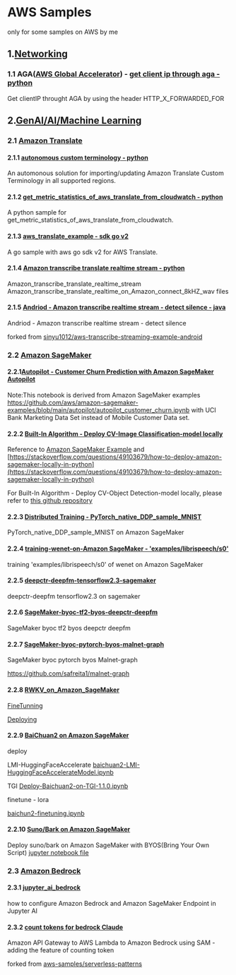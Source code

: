 # AWS Samples
only for some samples on AWS by me
## 1.[Networking](https://aws.amazon.com/products/networking/)
### 1.1 AGA([AWS Global Accelerator](https://aws.amazon.com/cn/global-accelerator/)) - [get client ip through aga - python](https://github.com/shenshaoyong/awssample/blob/master/ga/getclientipthroughga.py)
Get clientIP throught AGA by using the header HTTP_X_FORWARDED_FOR

## 2.[GenAI/AI/Machine Learning](https://aws.amazon.com/machine-learning/)
### 2.1 [Amazon Translate](https://aws.amazon.com/translate/) 
#### 2.1.1 [autonomous custom terminology - python](https://github.com/shenshaoyong/awssample/blob/master/translate/README.md)
An automonous solution for importing/updating Amazon Translate Custom Terminology in all supported regions.

#### 2.1.2 [get_metric_statistics_of_aws_translate_from_cloudwatch - python](https://github.com/shenshaoyong/awssample/tree/master/translate2#readme)
A python sample for get_metric_statistics_of_aws_translate_from_cloudwatch.

#### 2.1.3 [aws_translate_example - sdk go v2](https://github.com/shenshaoyong/aws-translate-example-go-v2/blob/main/README.md)
A go sample with aws go sdk v2 for AWS Translate.

#### 2.1.4 [Amazon transcribe translate realtime stream - python](https://github.com/shenshaoyong/Amazon_transcribe_translate_realtime_stream)
Amazon_transcribe_translate_realtime_stream
Amazon_transcribe_translate_realtime_on_Amazon_connect_8kHZ_wav files

#### 2.1.5 [Andriod - Amazon transcribe realtime stream - detect silence - java](https://github.com/shenshaoyong/aws-transcribe-streaming-example-android)

Andriod - Amazon transcribe realtime stream - detect silence

forked from [sinyu1012/aws-transcribe-streaming-example-android](https://github.com/sinyu1012/aws-transcribe-streaming-example-android)

### 2.2 [Amazon SageMaker](https://aws.amazon.com/sagemaker/) 
#### 2.2.1[Autopilot - Customer Churn Prediction with Amazon SageMaker Autopilot](https://github.com/shenshaoyong/awssample/blob/master/SageMaker/Autopilot/autopilot_customer_subscribe_bankdataset.ipynb)
Note:This notebook is derived from Amazon SageMaker examples https://github.com/aws/amazon-sagemaker-examples/blob/main/autopilot/autopilot_customer_churn.ipynb with UCI Bank Marketing Data Set instead of Mobile Customer Data set.

#### 2.2.2 [Built-In Algorithm - Deploy CV-Image Classification-model locally](https://github.com/shenshaoyong/awssample/blob/master/SageMaker/BuiltInAlgorithm/IC-LocalDeploy.ipynb) 
Reference to [Amazon SageMaker Example](https://github.com/aws/amazon-sagemaker-examples/blob/main/introduction_to_amazon_[…]ation_caltech/Image-classification-fulltraining-highlevel.ipynb)  and [https://stackoverflow.com/questions/49103679/how-to-deploy-amazon-sagemaker-locally-in-python](https://stackoverflow.com/questions/49103679/how-to-deploy-amazon-sagemaker-locally-in-python)

For Built-In Algorithm - Deploy CV-Object Detection-model locally, please refer to [this github repository](https://github.com/snowolf/convert-sagemaker-build-in-ssd-model-to-local-depolyable/blob/main/object_detection_image_json_format.ipynb)

#### 2.2.3 [Distributed Training - PyTorch_native_DDP_sample_MNIST](https://github.com/shenshaoyong/awssample/blob/master/SageMaker/PyTorch_native_DDP_sample_MNIST/README.md) 
PyTorch_native_DDP_sample_MNIST on Amazon SageMaker

#### 2.2.4 [training-wenet-on-Amazon SageMaker - 'examples/librispeech/s0' ](https://github.com/shenshaoyong/training-wenet-on-SageMaker)
training 'examples/librispeech/s0' of wenet on Amazon SageMaker

#### 2.2.5 [deepctr-deepfm-tensorflow2.3-sagemaker](https://github.com/shenshaoyong/deepctr-deepfm-tensorflow2.3-sagemaker)
deepctr-deepfm tensorflow2.3 on sagemaker

#### 2.2.6 [SageMaker-byoc-tf2-byos-deepctr-deepfm](https://github.com/shenshaoyong/SageMaker-byoc-tf2-byos-deepctr-deepfm)
SageMaker byoc tf2 byos deepctr deepfm

#### 2.2.7 [SageMaker-byoc-pytorch-byos-malnet-graph](https://github.com/shenshaoyong/malnet-graph-on-SageMaker)
SageMaker byoc pytorch byos Malnet-graph

https://github.com/safreita1/malnet-graph

#### 2.2.8 [RWKV_on_Amazon_SageMaker](https://github.com/shenshaoyong/RWKV_on_Amazon_SageMaker/tree/main)
[FineTunning](https://github.com/shenshaoyong/RWKV_on_Amazon_SageMaker/blob/main/rwkv-finetunning.ipynb)

[Deploying](https://github.com/shenshaoyong/RWKV_on_Amazon_SageMaker/blob/main/rwkv-deploy-lmi.ipynb)

#### 2.2.9 [BaiChuan2 on Amazon SageMaker](https://github.com/shenshaoyong/baichuan2-finetune-deploy-on-sagemaker/tree/main)
deploy

LMI-HuggingFaceAccelerate [baichuan2-LMI-HuggingFaceAccelerateModel.ipynb](https://github.com/shenshaoyong/baichuan2-finetune-deploy-on-sagemaker/blob/main/baichuan2-LMI-HuggingFaceAccelerateModel.ipynb)

TGI  [Deploy-Baichuan2-on-TGI-1.1.0.ipynb](https://github.com/shenshaoyong/baichuan2-finetune-deploy-on-sagemaker/blob/main/Deploy-Baichuan2-on-TGI-1.1.0.ipynb)

finetune - lora

[baichun2-finetuning.ipynb](https://github.com/shenshaoyong/baichuan2-finetune-deploy-on-sagemaker/blob/main/baichun2-finetuning.ipynb)

#### 2.2.10 [Suno/Bark on Amazon SageMaker](https://github.com/shenshaoyong/suno_bark_on_SageMaker)
Deploy suno/bark on Amazon SageMaker with BYOS(Bring Your Own Script)
[jupyter notebook file](https://github.com/shenshaoyong/suno_bark_on_SageMaker/blob/main/suno%20bark%20on%20SageMaker%20byos.ipynb)

### 2.3 [Amazon Bedrock](https://aws.amazon.com/bedrock/)

#### 2.3.1 [jupyter_ai_bedrock](https://github.com/shenshaoyong/jupyter_ai_bedrock/blob/main/README.md)
how to configure Amazon Bedrock and Amazon SageMaker Endpoint in Jupyter AI

#### 2.3.2 [count tokens for bedrock Claude](https://github.com/shenshaoyong/serverless-patterns/tree/main/apigw-lambda-bedrock-sam)

Amazon API Gateway to AWS Lambda to Amazon Bedrock using SAM - adding the feature of counting token

forked from [aws-samples/serverless-patterns](https://github.com/aws-samples/serverless-patterns)

